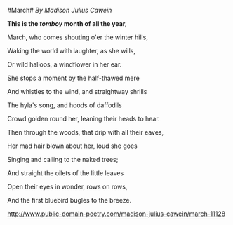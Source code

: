 #March#
*By Madison Julius Cawein*

**This is the *tomboy* month of all the year,**

March, who comes shouting o'er the winter hills,

Waking the world with laughter, as she wills,

Or wild halloos, a windflower in her ear.

She stops a moment by the half-thawed mere

And whistles to the wind, and straightway shrills

The hyla's song, and hoods of daffodils

Crowd golden round her, leaning their heads to hear.

Then through the woods, that drip with all their eaves,

Her mad hair blown about her, loud she goes

Singing and calling to the naked trees;

And straight the oilets of the little leaves

Open their eyes in wonder, rows on rows,

And the first     bluebird bugles to the breeze.

http://www.public-domain-poetry.com/madison-julius-cawein/march-11128
